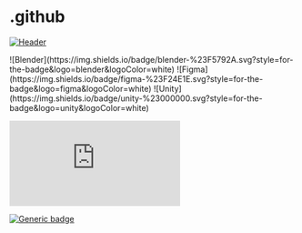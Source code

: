 # .github

[![Header](https://raw.githubusercontent.com/PSI-UFRJ/assets/header.png "Header")](https://psi-ufrj.github.io)

<div>

</div>
![Blender](https://img.shields.io/badge/blender-%23F5792A.svg?style=for-the-badge&logo=blender&logoColor=white)
![Figma](https://img.shields.io/badge/figma-%23F24E1E.svg?style=for-the-badge&logo=figma&logoColor=white)
![Unity](https://img.shields.io/badge/unity-%23000000.svg?style=for-the-badge&logo=unity&logoColor=white)

[![GitHub license](https://badgen.net/github/license/Naereen/Strapdown.js)](https://github.com/Naereen/StrapDown.js/blob/master/LICENSE)

[![Generic badge](https://img.shields.io/badge/Made%20with-C%23-blue)](https://shields.io/)
